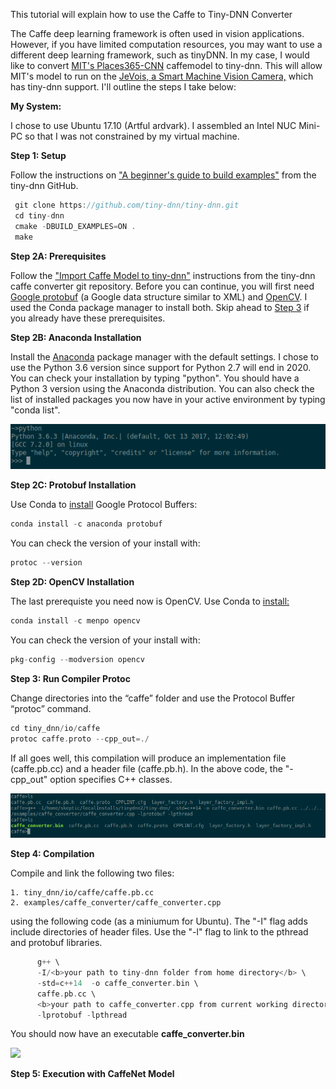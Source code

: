 This tutorial will explain how to use the Caffe to Tiny-DNN Converter

 The Caffe deep learning framework is often used in vision applications. However, if you have limited computation resources, you may want to use a different deep learning framework, such as tinyDNN. In my case, I would like to convert <a href = "https://github.com/CSAILVision/places365" target = "_blank"> MIT's Places365-CNN</a> caffemodel to tiny-dnn. This will allow MIT's model to run on the <a href = "http://jevois.org/" target="_blank">JeVois, a Smart Machine Vision Camera,</a> which has tiny-dnn support. I'll outline the steps I take below:


**My System:**

I chose to use Ubuntu 17.10 (Artful ardvark).  I assembled an Intel NUC Mini-PC so that I was not constrained by my virtual machine. 


**Step 1: Setup**

 Follow the instructions on <a href = "https://github.com/tiny-dnn/tiny-dnn/wiki/A-beginner's-guide-to-build-examples" target = "_blank">"A beginner's guide to build examples"</a> from the tiny-dnn GitHub.
 ```c++
  git clone https://github.com/tiny-dnn/tiny-dnn.git
  cd tiny-dnn
  cmake -DBUILD_EXAMPLES=ON .
  make
```

**Step 2A: Prerequisites**

Follow the <a href="https://github.com/tiny-dnn/tiny-dnn/tree/master/examples/caffe_converter" target = "_blank">"Import Caffe Model to tiny-dnn"</a> instructions from the tiny-dnn caffe converter git repository.  Before you can continue, you will first need <a href="https://developers.google.com/protocol-buffers/" target ="_blank">Google protobuf</a> (a Google data structure similar to XML) and <a href ="https://opencv.org/" target = "_blank">OpenCV</a>.  I used the Conda package manager to install both.  Skip ahead to <a href="#3">Step 3</a> if you already have these prerequisites.  


**Step 2B: Anaconda Installation**

Install the <a href ="https://www.anaconda.com/download/#macos" target ="_blank">Anaconda</a> package manager with the default settings. I chose to use the Python 3.6 version since support for Python 2.7 will end in 2020. <!--As a result, we will have to make a few changes to Caffe models later on.--> You can check your installation by typing "python". You should have a Python 3 version using the Anaconda distribution. You can also check the list of installed packages you now have in your active environment by typing "conda list".

<p align = "center">
	<img src= "https://raw.githubusercontent.com/Me-ghana/Me-ghana.github.io/master/images/CaffeConverter/condaPython.png" width = "600">
<!--		<div align = "center">
			<figcaption></figcaption>
		</div>-->
</p>


**Step 2C: Protobuf Installation**

Use Conda to <a href = "https://anaconda.org/anaconda/protobuf" target = "_blank">install</a> Google Protocol Buffers: 
```c++ 
conda install -c anaconda protobuf
```
You can check the version of your install with:
```c++
protoc --version
```


**Step 2D: OpenCV Installation**

The last prerequiste you need now is OpenCV.  Use Conda to <a href = "https://anaconda.org/menpo/opencv" target = "_blank">install:</a>
```c++
conda install -c menpo opencv
```
You can check the version of your install with:
```c++
pkg-config --modversion opencv
```


**Step 3: Run Compiler Protoc**

Change directories into the “caffe” folder and use the Protocol Buffer “protoc” command.  
```c++
cd tiny_dnn/io/caffe
protoc caffe.proto --cpp_out=./
```
If all goes well, this compilation will produce an implementation file (caffe.pb.cc) and a header file (caffe.pb.h). In the above code, the "-cpp_out" option specifies C++ classes.

<p align = "center">
<img  src = "https://raw.githubusercontent.com/Me-ghana/Me-ghana.github.io/master/images/CaffeConverter/compile.png" >
</p>


**Step 4: Compilation**

Compile and link the following two files: 

    1. tiny_dnn/io/caffe/caffe.pb.cc
    2. examples/caffe_converter/caffe_converter.cpp

using the following code (as a miniumum for Ubuntu). The "-I" flag adds include directories of header files.  Use the "-l" flag to link to the pthread and protobuf libraries.  
```c++
      g++ \
      -I/<b>your path to tiny-dnn folder from home directory</b> \
      -std=c++14  -o caffe_converter.bin \
      caffe.pb.cc \
      <b>your path to caffe_converter.cpp from current working directory</b> \
      -lprotobuf -lpthread 
```
You should now have an executable **caffe_converter.bin**
<div class = "im-center">
    <img  src = "compile.png">
</div> 

**Step 5: Execution with CaffeNet Model**
